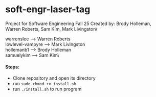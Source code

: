 # soft-engr-laser-tag
Project for Software Engineering Fall 25
Created by: Brody Holleman, Warren Roberts, Sam Kim, Mark Livingston\

warrenslee  -->   Warren Roberts\
lowlevel-vampyre -->   Mark Livingston\
hollemanb1  -->   Brody Holleman\
samuelykim  -->   Sam Kim\


#### Steps:
- Clone repository and open its directory
- run `sudo chmod +x install.sh`
- run `./install.sh` to run program



